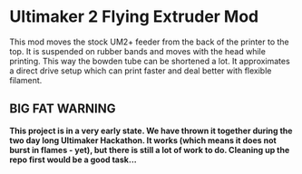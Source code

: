 # Ultimaker 2 Flying Extruder Mod

This mod moves the stock UM2+ feeder from the back of the printer to the top. It is suspended on rubber bands and moves with the head while printing. This way the bowden tube can be shortened a lot. It approximates a direct drive setup which can print faster and deal better with flexible filament.

## BIG FAT WARNING
**This project is in a very early state. We have thrown it together during the two day long Ultimaker Hackathon. It works (which means it does not burst in flames - yet), but there is still a lot of work to do. Cleaning up the repo first would be a good task...**
